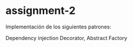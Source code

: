 # assignment-2

Implementación de los siguientes patrones:

Dependency injection
Decorator,
Abstract Factory
